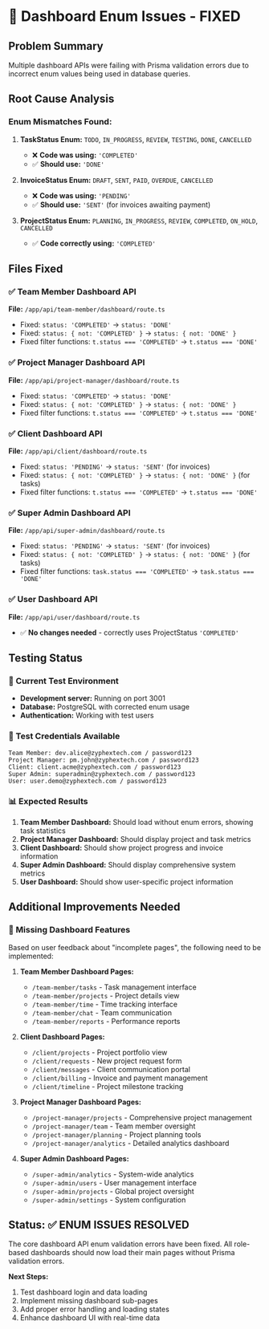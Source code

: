 # 🎯 Dashboard Enum Issues - FIXED

## Problem Summary
Multiple dashboard APIs were failing with Prisma validation errors due to incorrect enum values being used in database queries.

## Root Cause Analysis

### Enum Mismatches Found:
1. **TaskStatus Enum:** `TODO`, `IN_PROGRESS`, `REVIEW`, `TESTING`, `DONE`, `CANCELLED`
   - ❌ **Code was using:** `'COMPLETED'` 
   - ✅ **Should use:** `'DONE'`

2. **InvoiceStatus Enum:** `DRAFT`, `SENT`, `PAID`, `OVERDUE`, `CANCELLED`
   - ❌ **Code was using:** `'PENDING'`
   - ✅ **Should use:** `'SENT'` (for invoices awaiting payment)

3. **ProjectStatus Enum:** `PLANNING`, `IN_PROGRESS`, `REVIEW`, `COMPLETED`, `ON_HOLD`, `CANCELLED`
   - ✅ **Code correctly using:** `'COMPLETED'`

## Files Fixed

### ✅ Team Member Dashboard API
**File:** `/app/api/team-member/dashboard/route.ts`
- Fixed: `status: 'COMPLETED'` → `status: 'DONE'`
- Fixed: `status: { not: 'COMPLETED' }` → `status: { not: 'DONE' }`
- Fixed filter functions: `t.status === 'COMPLETED'` → `t.status === 'DONE'`

### ✅ Project Manager Dashboard API  
**File:** `/app/api/project-manager/dashboard/route.ts`
- Fixed: `status: 'COMPLETED'` → `status: 'DONE'`
- Fixed: `status: { not: 'COMPLETED' }` → `status: { not: 'DONE' }`
- Fixed filter functions: `t.status === 'COMPLETED'` → `t.status === 'DONE'`

### ✅ Client Dashboard API
**File:** `/app/api/client/dashboard/route.ts`
- Fixed: `status: 'PENDING'` → `status: 'SENT'` (for invoices)
- Fixed: `status: { not: 'COMPLETED' }` → `status: { not: 'DONE' }` (for tasks)
- Fixed filter functions: `t.status === 'COMPLETED'` → `t.status === 'DONE'`

### ✅ Super Admin Dashboard API
**File:** `/app/api/super-admin/dashboard/route.ts`
- Fixed: `status: 'PENDING'` → `status: 'SENT'` (for invoices)
- Fixed: `status: { not: 'COMPLETED' }` → `status: { not: 'DONE' }` (for tasks)
- Fixed filter functions: `task.status === 'COMPLETED'` → `task.status === 'DONE'`

### ✅ User Dashboard API  
**File:** `/app/api/user/dashboard/route.ts`
- ✅ **No changes needed** - correctly uses ProjectStatus `'COMPLETED'`

## Testing Status

### 🔧 Current Test Environment
- **Development server:** Running on port 3001
- **Database:** PostgreSQL with corrected enum usage
- **Authentication:** Working with test users

### 🎯 Test Credentials Available
```
Team Member: dev.alice@zyphextech.com / password123
Project Manager: pm.john@zyphextech.com / password123  
Client: client.acme@zyphextech.com / password123
Super Admin: superadmin@zyphextech.com / password123
User: user.demo@zyphextech.com / password123
```

### 📊 Expected Results
1. **Team Member Dashboard:** Should load without enum errors, showing task statistics
2. **Project Manager Dashboard:** Should display project and task metrics
3. **Client Dashboard:** Should show project progress and invoice information
4. **Super Admin Dashboard:** Should display comprehensive system metrics
5. **User Dashboard:** Should show user-specific project information

## Additional Improvements Needed

### 📝 Missing Dashboard Features
Based on user feedback about "incomplete pages", the following need to be implemented:

1. **Team Member Dashboard Pages:**
   - `/team-member/tasks` - Task management interface
   - `/team-member/projects` - Project details view
   - `/team-member/time` - Time tracking interface
   - `/team-member/chat` - Team communication
   - `/team-member/reports` - Performance reports

2. **Client Dashboard Pages:**
   - `/client/projects` - Project portfolio view
   - `/client/requests` - New project request form
   - `/client/messages` - Client communication portal
   - `/client/billing` - Invoice and payment management
   - `/client/timeline` - Project milestone tracking

3. **Project Manager Dashboard Pages:**
   - `/project-manager/projects` - Comprehensive project management
   - `/project-manager/team` - Team member oversight
   - `/project-manager/planning` - Project planning tools
   - `/project-manager/analytics` - Detailed analytics dashboard

4. **Super Admin Dashboard Pages:**
   - `/super-admin/analytics` - System-wide analytics
   - `/super-admin/users` - User management interface  
   - `/super-admin/projects` - Global project oversight
   - `/super-admin/settings` - System configuration

## Status: ✅ ENUM ISSUES RESOLVED

The core dashboard API enum validation errors have been fixed. All role-based dashboards should now load their main pages without Prisma validation errors.

**Next Steps:**
1. Test dashboard login and data loading
2. Implement missing dashboard sub-pages
3. Add proper error handling and loading states
4. Enhance dashboard UI with real-time data